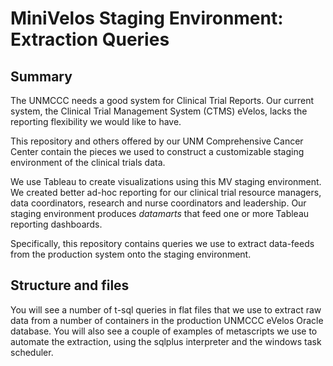MiniVelos Staging Environment: Extraction Queries
=================================================

Summary
-------

The UNMCCC needs a good system for Clinical Trial Reports. Our current system,
the Clinical Trial Management System (CTMS) eVelos, lacks the reporting
flexibility we would like to have.

This repository and others offered by our UNM Comprehensive Cancer Center
contain the pieces we used to construct a customizable staging environment of
the clinical trials data.

We use Tableau to create visualizations using this MV staging environment. We
created better ad-hoc reporting for our clinical trial resource managers, data
coordinators, research and nurse coordinators and leadership. Our staging
environment produces *datamarts* that feed one or more Tableau reporting
dashboards.

Specifically, this repository contains queries we use to extract data-feeds from
the production system onto the staging environment.

Structure and files
-------------------

You will see a number of t-sql queries in flat files that we use to extract raw
data from a number of containers in the production UNMCCC eVelos Oracle
database. You will also see a couple of examples of metascripts we use to
automate the extraction, using the sqlplus interpreter and the windows task
scheduler.

